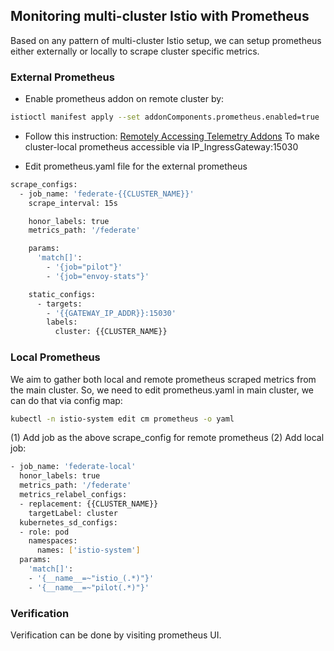 ## Monitoring multi-cluster Istio with Prometheus

Based on any pattern of multi-cluster Istio setup, we can setup
prometheus either externally or locally to scrape cluster specific metrics.

### External Prometheus

- Enable prometheus addon on remote cluster by:

```bash
istioctl manifest apply --set addonComponents.prometheus.enabled=true
```

- Follow this instruction: [Remotely Accessing Telemetry Addons](https://istio.io/docs/tasks/observability/gateways/)
To make cluster-local prometheus accessible via IP_IngressGateway:15030

- Edit prometheus.yaml file for the external prometheus

```bash
scrape_configs:
  - job_name: 'federate-{{CLUSTER_NAME}}'
    scrape_interval: 15s

    honor_labels: true
    metrics_path: '/federate'

    params:
      'match[]':
        - '{job="pilot"}'
        - '{job="envoy-stats"}'

    static_configs:
      - targets:
        - '{{GATEWAY_IP_ADDR}}:15030'
        labels:
          cluster: {{CLUSTER_NAME}}
```

### Local Prometheus 

We aim to gather both local and remote prometheus scraped metrics from the main cluster. So, we need
to edit prometheus.yaml in main cluster, we can do that via config map:

```bash
kubectl -n istio-system edit cm prometheus -o yaml
``` 

(1) Add job as the above scrape_config for remote prometheus
(2) Add local job:

```bash
- job_name: 'federate-local'
  honor_labels: true
  metrics_path: '/federate'
  metrics_relabel_configs:
  - replacement: {{CLUSTER_NAME}}
    targetLabel: cluster
  kubernetes_sd_configs:
  - role: pod
    namespaces:
      names: ['istio-system']
  params:
    'match[]':
    - '{__name__=~"istio_(.*)"}'
    - '{__name__=~"pilot(.*)"}'
```

### Verification

Verification can be done by visiting prometheus UI.